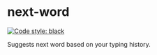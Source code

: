 # next-word

[![Code style: black](https://img.shields.io/badge/code%20style-black-000000.svg)](https://github.com/psf/black)

Suggests next word based on your typing history.

